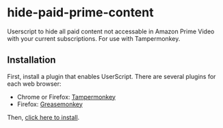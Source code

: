 # hide-paid-prime-content
Userscript to hide all paid content not accessable in Amazon Prime Video with your current subscriptions. For use with Tampermonkey.

Installation
------------

First, install a plugin that enables UserScript. There are several plugins for each web browser:

- Chrome or Firefox: [Tampermonkey](https://www.tampermonkey.net/)
- Firefox: [Greasemonkey](https://addons.mozilla.org/en-US/firefox/addon/greasemonkey/)

Then, [click here to install](https://gist.github.com/HaroldPetersInskipp/9b570008ecbef304bd5a8d757d69b733/raw/10485a0c24316b8db72a5a6506f16d02fc4edb4d/hide-paid-prime-content.user.js).
